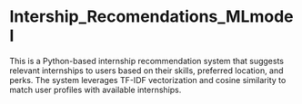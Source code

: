 # Intership_Recomendations_MLmodel
This is a Python-based internship recommendation system that suggests relevant internships to users based on their skills, preferred location, and perks. The system leverages TF-IDF vectorization and cosine similarity to match user profiles with available internships.
